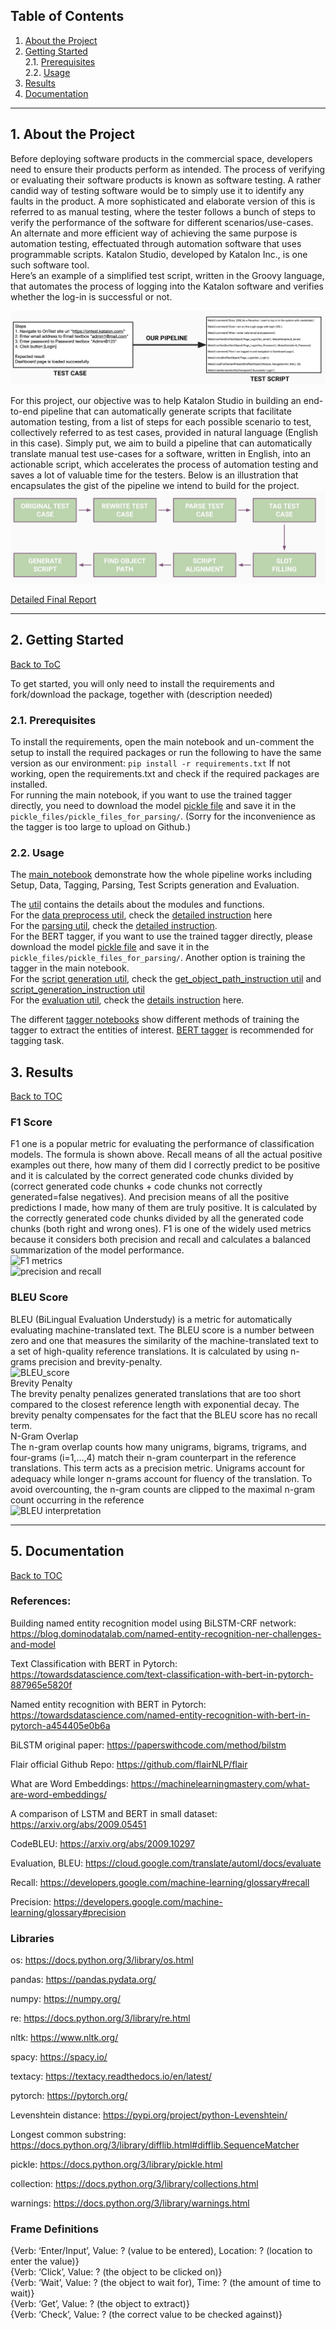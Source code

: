 ## Table of Contents  
<a name="toc"/></a>
<!--ts-->
   1. [About the Project](#about)
   2. [Getting Started](#gettingstarted)  
        2.1. [Prerequisites](#prerequisites)  
        2.2. [Usage](#usage)  
   3. [Results](#results)  
   4. [Documentation](#documentation)   
<!--te-->

---
<a name="about"/></a>
## 1. About the Project

Before deploying software products in the commercial space, developers need to ensure their products perform as intended. The process of verifying or evaluating their software products is known as software testing. A rather candid way of testing software would be to simply use it to identify any faults in the product. A more sophisticated and elaborate version of this is referred to as manual testing, where the tester follows a bunch of steps to verify the performance of the software for different scenarios/use-cases. An alternate and more efficient way of achieving the same purpose is automation testing, effectuated through automation software that uses programmable scripts. Katalon Studio, developed by Katalon Inc., is one such software tool.  
Here’s an example of a simplified test script, written in the Groovy language, that automates the process of logging into the Katalon software and verifies whether the log-in is successful or not.

![Test Case](Images/pipeline1.png)

For this project, our objective was to help Katalon Studio in building an end-to-end pipeline that can automatically generate scripts that facilitate automation testing, from a list of steps for each possible scenario to test, collectively referred to as test cases, provided in natural language (English in this case). 
Simply put, we aim to build a pipeline that can automatically translate manual test use-cases for a software, written in English, into an actionable script, which accelerates the process of automation testing and saves a lot of valuable time for the testers.  Below is an illustration that encapsulates the gist of the pipeline we intend to build for the project.
![Pipeline](Images/pipeline2.jpg)

[Detailed Final Report](https://github.ubc.ca/mds-cl-2021-22/katalon_project/blob/master/Final%20Report%20-%20Katalon.pdf)

---
<a name="gettingstarted"/></a>
##  2. Getting Started
[Back to ToC](#toc)  

To get started, you will only need to install the requirements and 
fork/download the  package, together with (description needed)

<a name="prerequisites"/></a>
###  2.1. Prerequisites
To install the requirements, open the main notebook and un-comment the setup to install the required packages or run the following to have the same version as our environment: 
```pip install -r requirements.txt```
If not working, open the requirements.txt and check if the required packages are installed.<br>
For running the main notebook, if you want to use the trained tagger directly, you need to download the model [pickle file](https://drive.google.com/file/d/1VXX8jcqaZY7p5K1ZQ8NSq3xIqZ8XSj2q/view?usp=sharing) and save it in the `pickle_files/pickle_files_for_parsing/`. (Sorry for the inconvenience as the tagger is too large to upload on Github.)

<a name="usage"/></a>
###  2.2. Usage
The [main_notebook](https://github.ubc.ca/mds-cl-2021-22/katalon_project/blob/dev/main_notebook.ipynb) demonstrate how the whole pipeline works including Setup, Data, Tagging, Parsing, Test Scripts generation and Evaluation. <br>


The [util](https://github.ubc.ca/mds-cl-2021-22/katalon_project/tree/dev/util) contains the details about the modules and functions. <br>
For the [data preprocess util](https://github.ubc.ca/mds-cl-2021-22/katalon_project/tree/dev/util/data_preprocess), check the [detailed instruction](https://github.ubc.ca/mds-cl-2021-22/katalon_project/blob/dev/util/data_preprocess/process_steps.md) here<br>
For the [parsing util](https://github.ubc.ca/mds-cl-2021-22/katalon_project/tree/dev/util/parsing), check the [detailed instruction](https://github.ubc.ca/mds-cl-2021-22/katalon_project/blob/master/util/parsing/parsing_instructions.md).<br>
For the BERT tagger, if you want to use the trained tagger directly, please download the model [pickle file](https://drive.google.com/file/d/1VXX8jcqaZY7p5K1ZQ8NSq3xIqZ8XSj2q/view?usp=sharing) and save it in the `pickle_files/pickle_files_for_parsing/`. Another option is training the tagger in the main notebook. <br>
For the [script generation util](https://github.ubc.ca/mds-cl-2021-22/katalon_project/tree/dev/util/script_generation), check the [get_object_path_instruction util](https://github.ubc.ca/mds-cl-2021-22/katalon_project/blob/dev/util/script_generation/get_object_path_instructions.md) and [script_generation_instruction util](https://github.ubc.ca/mds-cl-2021-22/katalon_project/blob/dev/util/script_generation/script_generation_instructions.md)<br>
For the [evaluation util](https://github.ubc.ca/mds-cl-2021-22/katalon_project/blob/dev/util/evaluation/evaluator.py), check the [details instruction](https://github.ubc.ca/mds-cl-2021-22/katalon_project/blob/dev/util/evaluation/evaluation_instruction.md) here. <br>

The different [tagger notebooks](https://github.ubc.ca/mds-cl-2021-22/katalon_project/tree/dev/notebooks/Taggers) show different methods of training the tagger to extract the entities of interest. [BERT tagger](https://github.ubc.ca/mds-cl-2021-22/katalon_project/blob/dev/notebooks/Taggers/bert_tagger.ipynb) is recommended for tagging task. 




<a name="results"/></a>
## 3. Results
[Back to TOC](#toc)

### F1 Score <br>

F1 one is a popular metric for evaluating the performance of classification models. The formula is shown above. Recall means of all the actual positive examples out there, how many of them did I correctly predict to be positive and it is calculated by the correct generated code chunks divided by (correct generated code chunks + code chunks not correctly generated=false negatives). And precision means of all the positive predictions I made, how many of them are truly positive. It is calculated by the correctly generated code chunks divided by all the generated code chunks (both right and wrong ones). F1 is one of the widely used metrics because it considers both precision and recall and calculates a balanced summarization of the model performance. <br>
![F1 metrics](Images/F1.png) <br>
![precision and recall](Images/F1_score.png)

### BLEU Score <br>
BLEU (BiLingual Evaluation Understudy) is a metric for automatically evaluating machine-translated text. The BLEU score is a number between zero and one that measures the similarity of the machine-translated text to a set of high-quality reference translations.  It is calculated by using n-grams precision and brevity-penalty. <br>
![BLEU_score](Images/BLEU_score.png) <br>
Brevity Penalty <br>
The brevity penalty penalizes generated translations that are too short compared to the closest reference length with exponential decay. The brevity penalty compensates for the fact that the BLEU score has no recall term. <br>
N-Gram Overlap <br>
The n-gram overlap counts how many unigrams, bigrams, trigrams, and four-grams (i=1,...,4) match their n-gram counterpart in the reference translations. This term acts as a precision metric. Unigrams account for adequacy while longer n-grams account for fluency of the translation. To avoid overcounting, the n-gram counts are clipped to the maximal n-gram count occurring in the reference <br>
![BLEU interpretation](Images/BLEU_cal.png)


---
<a name="documentation"/></a>
## 5. Documentation
[Back to TOC](#toc)

### References: 
Building named entity recognition model using BiLSTM-CRF network: https://blog.dominodatalab.com/named-entity-recognition-ner-challenges-and-model

Text Classification with BERT in Pytorch: https://towardsdatascience.com/text-classification-with-bert-in-pytorch-887965e5820f

Named entity recognition with BERT in Pytorch: https://towardsdatascience.com/named-entity-recognition-with-bert-in-pytorch-a454405e0b6a

BiLSTM original paper: https://paperswithcode.com/method/bilstm

Flair official Github Repo: https://github.com/flairNLP/flair

What are Word Embeddings: https://machinelearningmastery.com/what-are-word-embeddings/

A comparison of LSTM and BERT in small dataset:  https://arxiv.org/abs/2009.05451

CodeBLEU: https://arxiv.org/abs/2009.10297

Evaluation, BLEU: https://cloud.google.com/translate/automl/docs/evaluate

Recall: https://developers.google.com/machine-learning/glossary#recall

Precision: https://developers.google.com/machine-learning/glossary#precision

### Libraries 
os: https://docs.python.org/3/library/os.html

pandas: https://pandas.pydata.org/

numpy: https://numpy.org/

re: https://docs.python.org/3/library/re.html

nltk:  https://www.nltk.org/

spacy: https://spacy.io/

textacy: https://textacy.readthedocs.io/en/latest/

pytorch: https://pytorch.org/

Levenshtein distance: https://pypi.org/project/python-Levenshtein/

Longest common substring: https://docs.python.org/3/library/difflib.html#difflib.SequenceMatcher

pickle: https://docs.python.org/3/library/pickle.html

collection: https://docs.python.org/3/library/collections.html

warnings: https://docs.python.org/3/library/warnings.html

### Frame Definitions
{Verb: ‘Enter/Input’, Value: ? (value to be entered), Location: ? (location to enter the value)}<br>
{Verb: ‘Click’, Value: ? (the object to be clicked on)}<br>
{Verb: ‘Wait’, Value: ? (the object to wait for), Time: ? (the amount of time to wait)}<br>
{Verb: ‘Get’, Value: ? (the object to extract)}<br>
{Verb: ‘Check’, Value: ? (the correct value to be checked against)}
